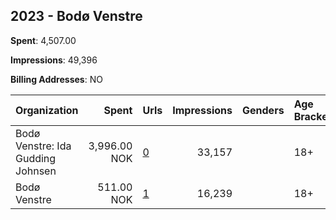 ## 2023 - Bodø Venstre 
**Spent**: 4,507.00

**Impressions**: 49,396

**Billing Addresses**: NO

|Organization|Spent|Urls|Impressions|Genders|Age Brackets|Country Codes|
|:---|---:|:---|---:|:---|:---|:---|
|Bodø Venstre: Ida Gudding Johnsen|3,996.00 NOK|[0](https://www.snap.com/political-ads/asset/02d03f30dfca639abbe3ba0404d122f23215cc5ce44268b26531b81583427901?mediaType=mp4)|33,157||18+|norway|
|Bodø Venstre|511.00 NOK|[1](https://www.snap.com/political-ads/asset/12e52f8518a8f6fae278a57d0081b9bfeb16cb11b3c670b9089d80d3f978829d?mediaType=jpeg)|16,239||18+|norway|
